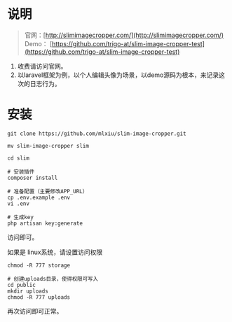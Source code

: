 # 说明

> 官网：[http://slimimagecropper.com/](http://slimimagecropper.com/)  
> Demo： [https://github.com/trigo-at/slim-image-cropper-test](https://github.com/trigo-at/slim-image-cropper-test)

1. 收费请访问官网。
2. 以laravel框架为例，以个人编辑头像为场景，以demo源码为根本，来记录这次的日志行为。


# 安装

```
git clone https://github.com/mlxiu/slim-image-cropper.git

mv slim-image-cropper slim

cd slim

# 安装插件
composer install

# 准备配置（主要修改APP_URL）
cp .env.example .env
vi .env

# 生成key
php artisan key:generate
```

访问即可。

如果是 linux系统，请设置访问权限
```
chmod -R 777 storage

# 创建uploads目录，使得权限可写入
cd public
mkdir uploads
chmod -R 777 uploads
```
再次访问即可正常。




